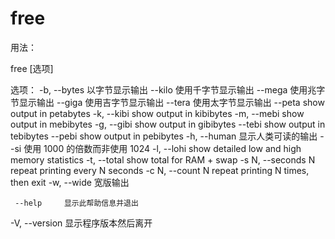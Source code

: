 # free


用法：

 free [选项]

选项：
 -b, --bytes         以字节显示输出
     --kilo          使用千字节显示输出
     --mega          使用兆字节显示输出
     --giga          使用吉字节显示输出
     --tera          使用太字节显示输出
     --peta          show output in petabytes
 -k, --kibi          show output in kibibytes
 -m, --mebi          show output in mebibytes
 -g, --gibi          show output in gibibytes
     --tebi          show output in tebibytes
     --pebi          show output in pebibytes
 -h, --human         显示人类可读的输出
     --si            使用 1000 的倍数而非使用 1024
 -l, --lohi          show detailed low and high memory statistics
 -t, --total         show total for RAM + swap
 -s N, --seconds N   repeat printing every N seconds
 -c N, --count N     repeat printing N times, then exit
 -w, --wide          宽版输出

     --help     显示此帮助信息并退出
 -V, --version  显示程序版本然后离开
